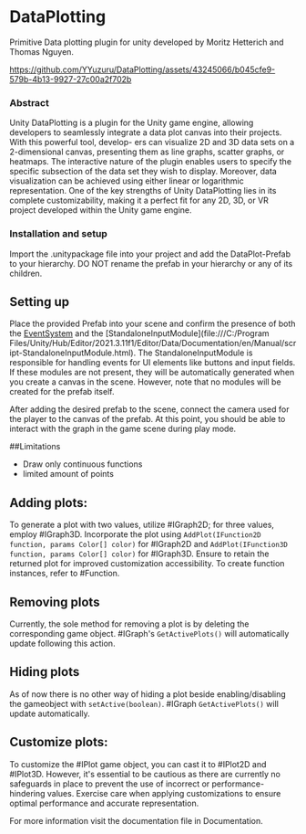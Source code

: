 # DataPlotting
Primitive Data plotting plugin for unity developed by
Moritz Hetterich and Thomas Nguyen.

https://github.com/YYuzuru/DataPlotting/assets/43245066/b045cfe9-579b-4b13-9927-27c00a2f702b

### Abstract
Unity DataPlotting is a plugin for the Unity game
engine, allowing developers to seamlessly integrate a data
plot canvas into their projects. With this powerful tool, develop-
ers can visualize 2D and 3D data sets on a 2-dimensional canvas,
presenting them as line graphs, scatter graphs, or heatmaps.
The interactive nature of the plugin enables users to specify
the specific subsection of the data set they wish to display.
Moreover, data visualization can be achieved using either linear
or logarithmic representation. One of the key strengths of Unity
DataPlotting lies in its complete customizability, making it a
perfect fit for any 2D, 3D, or VR project developed within the
Unity game engine.
### Installation and setup
Import the .unitypackage file into your project and add the DataPlot-Prefab to your hierarchy. DO NOT rename the prefab in your hierarchy or any of its children.
## Setting up
Place the provided Prefab into your scene and confirm the presence of both the [EventSystem](https://docs.unity3d.com/2021.3/Documentation/Manual/EventSystem.html) and the [StandaloneInputModule](file:///C:/Program Files/Unity/Hub/Editor/2021.3.11f1/Editor/Data/Documentation/en/Manual/script-StandaloneInputModule.html). The StandaloneInputModule is responsible for handling events for UI elements like buttons and input fields. If these modules are not present, they will be automatically generated when you create a canvas in the scene. However, note that no modules will be created for the prefab itself.

After adding the desired prefab to the scene, connect the camera used for the player to the canvas of the prefab. At this point, you should be able to interact with the graph in the game scene during play mode. 

##Limitations
- Draw only continuous functions
- limited amount of points

## Adding plots:
To generate a plot with two values, utilize #IGraph2D; for three values, employ #IGraph3D. Incorporate the plot using `AddPlot(IFunction2D function, params Color[] color)` for #IGraph2D and `AddPlot(IFunction3D function, params Color[] color)` for #IGraph3D. Ensure to retain the returned plot for improved customization accessibility. To create function instances, refer to #Function.

## Removing plots
  
Currently, the sole method for removing a plot is by deleting the corresponding game object. #IGraph's `GetActivePlots()` will automatically update following this action.
## Hiding plots
As of now there is no other way of hiding a plot beside enabling/disabling the gameobject with `setActive(boolean)`. #IGraph `GetActivePlots()` will update automatically.
## Customize plots:
To customize the #IPlot game object, you can cast it to #IPlot2D and #IPlot3D. However, it's essential to be cautious as there are currently no safeguards in place to prevent the use of incorrect or performance-hindering values. Exercise care when applying customizations to ensure optimal performance and accurate representation.


For more information visit the documentation file in Documentation.

